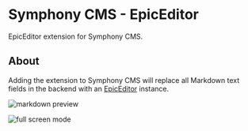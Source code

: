 Symphony CMS - EpicEditor
=========================

EpicEditor extension for Symphony CMS.

About
-----

Adding the extension to Symphony CMS will replace all Markdown text fields in the backend with an [EpicEditor][ee] instance.

![markdown preview](https://raw.github.com/tmslnz/Symphony-CMS---EpicEditor/screenshots/preview.png)

![full screen mode](https://raw.github.com/tmslnz/Symphony-CMS---EpicEditor/screenshots/fullscreen.png)


[ee]: http://oscargodson.github.com/EpicEditor/
